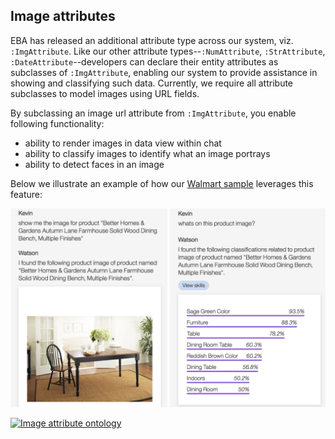 ## Image attributes

EBA has released an additional attribute type across our system, viz. `:ImgAttribute`. Like our other attribute types--`:NumAttribute`, `:StrAttribute`, `:DateAttribute`--developers can declare their entity attributes as subclasses of `:ImgAttribute`, enabling our system to provide assistance in showing and classifying such data. Currently, we require all attribute subclasses to model images using URL fields. 

By subclassing an image url attribute from `:ImgAttribute`, you enable following functionality:

- ability to render images in data view within chat
- ability to classify images to identify what an image portrays
- ability to detect faces in an image

Below we illustrate an example of how our [Walmart sample](../../samples/walmart.yaml) leverages this feature:

[![Image attributes](../images/img-attributes.png "Image attributes")](../images/img-attributes.png)

[![Image attribute ontology](../images/img-ontology.png "Image attribute ontology")](../images/img-ontology.png)
